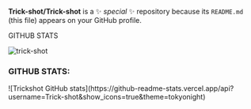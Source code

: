 
**Trick-shot/Trick-shot** is a ✨ _special_ ✨ repository because its `README.md` (this file) appears on your GitHub profile.

GITHUB STATS
<p align="left"> <img src="https://komarev.com/ghpvc/?username=trick-shot&label=Profile%20views&color=0e75b6&style=flat" alt="trick-shot" /> </p>
<h3 align="left">GITHUB STATS:</h3>
<p align="left">
</p>
![Trickshot GitHub stats](https://github-readme-stats.vercel.app/api?username=Trick-shot&show_icons=true&theme=tokyonight)
<picture>
